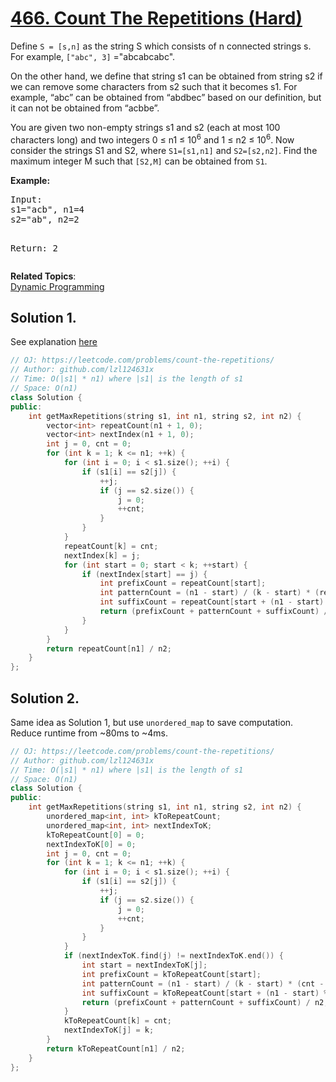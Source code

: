 # [466. Count The Repetitions (Hard)](https://leetcode.com/problems/count-the-repetitions/)

<p>Define <code>S = [s,n]</code> as the string S which consists of n connected strings s. For example, <code>["abc", 3]</code> ="abcabcabc". </p>
<p>On the other hand, we define that string s1 can be obtained from string s2 if we can remove some characters from s2 such that it becomes s1. For example, “abc”  can be obtained from “abdbec” based on our definition, but it can not be obtained from “acbbe”.</p>
<p>You are given two non-empty strings s1 and s2 (each at most 100 characters long) and two integers 0 ≤ n1 ≤ 10<sup>6</sup> and 1 ≤ n2 ≤ 10<sup>6</sup>. Now consider the strings S1 and S2, where <code>S1=[s1,n1]</code> and <code>S2=[s2,n2]</code>. Find the maximum integer M such that <code>[S2,M]</code> can be obtained from <code>S1</code>.</p>

<p><b>Example:</b>
</p><pre>Input:
s1="acb", n1=4
s2="ab", n2=2

Return:
2
</pre>
<p></p>

**Related Topics**:  
[Dynamic Programming](https://leetcode.com/tag/dynamic-programming/)

## Solution 1.

See explanation [here](https://leetcode.com/problems/count-the-repetitions/discuss/95398/C%2B%2B-solution-inspired-by-%4070664914-with-organized-explanation)

```cpp
// OJ: https://leetcode.com/problems/count-the-repetitions/
// Author: github.com/lzl124631x
// Time: O(|s1| * n1) where |s1| is the length of s1
// Space: O(n1)
class Solution {
public:
    int getMaxRepetitions(string s1, int n1, string s2, int n2) {
        vector<int> repeatCount(n1 + 1, 0);
        vector<int> nextIndex(n1 + 1, 0);
        int j = 0, cnt = 0;
        for (int k = 1; k <= n1; ++k) {
            for (int i = 0; i < s1.size(); ++i) {
                if (s1[i] == s2[j]) {
                    ++j;
                    if (j == s2.size()) {
                        j = 0;
                        ++cnt;
                    }
                }
            }
            repeatCount[k] = cnt;
            nextIndex[k] = j;
            for (int start = 0; start < k; ++start) {
                if (nextIndex[start] == j) {
                    int prefixCount = repeatCount[start];
                    int patternCount = (n1 - start) / (k - start) * (repeatCount[k] - prefixCount);
                    int suffixCount = repeatCount[start + (n1 - start) % (k - start)] - prefixCount;
                    return (prefixCount + patternCount + suffixCount) / n2;
                }
            }
        }
        return repeatCount[n1] / n2;
    }
};
```

## Solution 2.

Same idea as Solution 1, but use `unordered_map` to save computation. Reduce runtime from ~80ms to ~4ms.

```cpp
// OJ: https://leetcode.com/problems/count-the-repetitions/
// Author: github.com/lzl124631x
// Time: O(|s1| * n1) where |s1| is the length of s1
// Space: O(n1)
class Solution {
public:
    int getMaxRepetitions(string s1, int n1, string s2, int n2) {
        unordered_map<int, int> kToRepeatCount;
        unordered_map<int, int> nextIndexToK;
        kToRepeatCount[0] = 0;
        nextIndexToK[0] = 0;
        int j = 0, cnt = 0;
        for (int k = 1; k <= n1; ++k) {
            for (int i = 0; i < s1.size(); ++i) {
                if (s1[i] == s2[j]) {
                    ++j;
                    if (j == s2.size()) {
                        j = 0;
                        ++cnt;
                    }
                }
            }
            if (nextIndexToK.find(j) != nextIndexToK.end()) {
                int start = nextIndexToK[j];
                int prefixCount = kToRepeatCount[start];
                int patternCount = (n1 - start) / (k - start) * (cnt - prefixCount);
                int suffixCount = kToRepeatCount[start + (n1 - start) % (k - start)] - prefixCount;
                return (prefixCount + patternCount + suffixCount) / n2;
            }
            kToRepeatCount[k] = cnt;
            nextIndexToK[j] = k;
        }
        return kToRepeatCount[n1] / n2;
    }
};
```